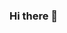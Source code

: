 ### Hi there 👋

<!--
**jange29/jange29** is a ✨ _special_ ✨ repository because its `README.md` (this file) appears on your GitHub profile.

Here are some ideas to get you started:

- 🔭 I’m currently working on ...
- 🌱 I’m currently learning ...
- 👯 I’m looking to collaborate on ...
- 🤔 I’m looking for help with ...
- 💬 Ask me about ...
- 📫 How to reach me: ...
- 😄 Pronouns: ...
- ⚡ Fun fact: ...
-->
<div class="zoomLens" style="background-position: 0px 0px; float: right; overflow: hidden; z-index: 999; transform: translateZ(0px); opacity: 0.4; zoom: 1; width: 98.1333px; height: 98.1333px; background-color: white; cursor: default; border: 1px solid rgb(0, 0, 0); background-repeat: no-repeat; position: absolute; left: 270px; top: 270px; display: none;">&nbsp;</div>
